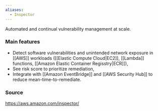 ```yaml
---
aliases:
  - Inspector
---
```

 Automated and continual vulnerability management at scale.
### Main features
* Detect software vulnerabilities and unintended network exposure in [[AWS]] workloads ([[Elastic Compute Cloud|EC2]], [[Lambda]] functions, [[Amazon Elastic Container Regisstry|ECR]]),
* See risk score to prioritize remediation,
* Integrate with [[Amazon EventBridge]] and [[AWS Security Hub]] to reduce mean-time-to-remediate.
### Source
https://aws.amazon.com/inspector/